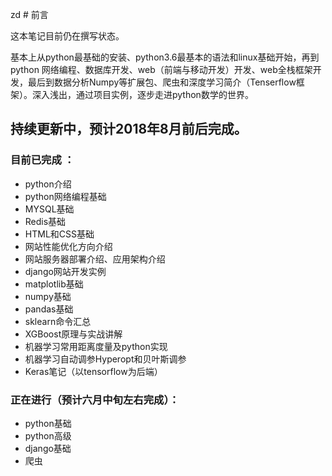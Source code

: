 zd # 前言

这本笔记目前仍在撰写状态。



基本上从python最基础的安装、python3.6最基本的语法和linux基础开始，再到python 网络编程、数据库开发、web（前端与移动开发）开发、web全栈框架开发，最后到数据分析Numpy等扩展包、爬虫和深度学习简介（Tenserflow框架）。深入浅出，通过项目实例，逐步走进python数学的世界。





## 持续更新中，预计2018年8月前后完成。



### 目前已完成 ：

- python介绍
- python网络编程基础
- MYSQL基础
- Redis基础
- HTML和CSS基础
- 网站性能优化方向介绍
- 网站服务器部署介绍、应用架构介绍
- django网站开发实例
- matplotlib基础
- numpy基础
- pandas基础
- sklearn命令汇总
- XGBoost原理与实战讲解
- 机器学习常用距离度量及python实现
- 机器学习自动调参Hyperopt和贝叶斯调参
- Keras笔记（以tensorflow为后端）

### 正在进行（预计六月中旬左右完成）：

- python基础
- python高级
- django基础
- 爬虫
